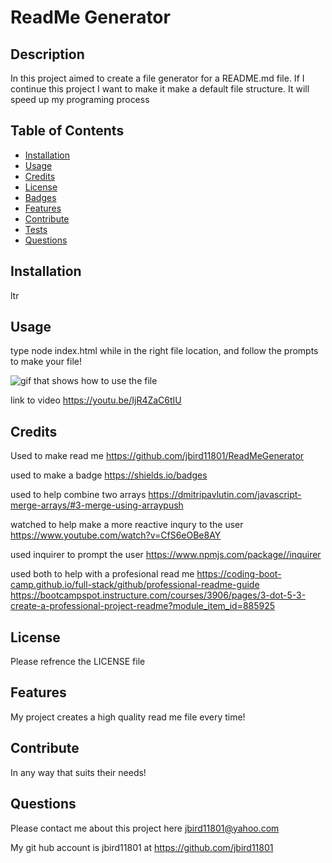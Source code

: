# ReadMe Generator

## Description

In this project aimed to create a file generator for a README.md file. If I continue this project I want to make it make a default file structure. It will speed up my programing process

## Table of Contents

- [Installation](#installation)
- [Usage](#usage)
- [Credits](#credits)
- [License](#license)
- [Badges](#Badges)
- [Features](#Features)
- [Contribute](#Contribute)
- [Tests](#Tests)
- [Questions](#Questions)

## Installation

ltr

## Usage

type node index.html while in the right file location, and follow the prompts to make your file!

![gif that shows how to use the file](<assets/images/Untitled_ Aug 30, 2023 5_51 AM.gif>)

link to video https://youtu.be/IjR4ZaC6tIU

## Credits

Used to make read me https://github.com/jbird11801/ReadMeGenerator

used to make a badge https://shields.io/badges

used to help combine two arrays https://dmitripavlutin.com/javascript-merge-arrays/#3-merge-using-arraypush

watched to help make a more reactive inqury to the user https://www.youtube.com/watch?v=CfS6eOBe8AY

used inquirer to prompt the user https://www.npmjs.com/package//inquirer

used both to help with a profesional read me https://coding-boot-camp.github.io/full-stack/github/professional-readme-guide https://bootcampspot.instructure.com/courses/3906/pages/3-dot-5-3-create-a-professional-project-readme?module_item_id=885925

## License

Please refrence the LICENSE file

## Features

My project creates a high quality read me file every time!

## Contribute

In any way that suits their needs!

## Questions

Please contact me about this project here [jbird11801@yahoo.com](mailto:jbird11801@yahoo.com)
            
My git hub account is jbird11801 at https://github.com/jbird11801